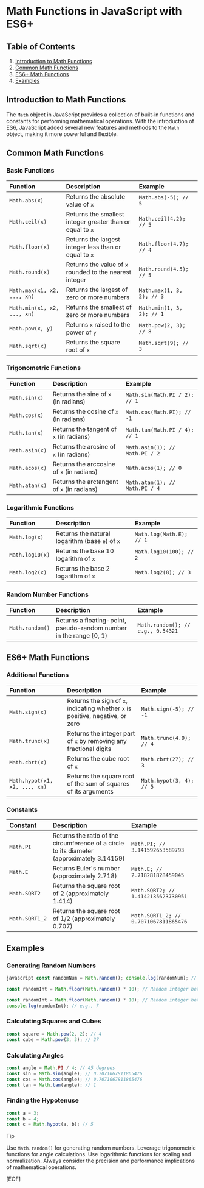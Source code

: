 # Math Functions in JavaScript with ES6+

## Table of Contents

1. [Introduction to Math Functions](#introduction-to-math-functions)
2. [Common Math Functions](#common-math-functions)
3. [ES6+ Math Functions](#es6-math-functions)
4. [Examples](#examples)

## Introduction to Math Functions

The `Math` object in JavaScript provides a collection of built-in functions and constants for performing mathematical operations. With the introduction of ES6, JavaScript added several new features and methods to the `Math` object, making it more powerful and flexible.

## Common Math Functions

### Basic Functions

| Function | Description | Example |
|:---------|:------------|:--------|
| `Math.abs(x)` | Returns the absolute value of `x` | `Math.abs(-5); // 5` |
| `Math.ceil(x)` | Returns the smallest integer greater than or equal to `x` | `Math.ceil(4.2); // 5` |
| `Math.floor(x)` | Returns the largest integer less than or equal to `x` | `Math.floor(4.7); // 4` |
| `Math.round(x)` | Returns the value of `x` rounded to the nearest integer | `Math.round(4.5); // 5` |
| `Math.max(x1, x2, ..., xn)` | Returns the largest of zero or more numbers | `Math.max(1, 3, 2); // 3` |
| `Math.min(x1, x2, ..., xn)` | Returns the smallest of zero or more numbers | `Math.min(1, 3, 2); // 1` |
| `Math.pow(x, y)` | Returns `x` raised to the power of `y` | `Math.pow(2, 3); // 8` |
| `Math.sqrt(x)` | Returns the square root of `x` | `Math.sqrt(9); // 3` |

### Trigonometric Functions

| Function | Description | Example |
|:---------|:------------|:--------|
| `Math.sin(x)` | Returns the sine of `x` (in radians) | `Math.sin(Math.PI / 2); // 1` |
| `Math.cos(x)` | Returns the cosine of `x` (in radians) | `Math.cos(Math.PI); // -1` |
| `Math.tan(x)` | Returns the tangent of `x` (in radians) | `Math.tan(Math.PI / 4); // 1` |
| `Math.asin(x)` | Returns the arcsine of `x` (in radians) | `Math.asin(1); // Math.PI / 2` |
| `Math.acos(x)` | Returns the arccosine of `x` (in radians) | `Math.acos(1); // 0` |
| `Math.atan(x)` | Returns the arctangent of `x` (in radians) | `Math.atan(1); // Math.PI / 4` |

### Logarithmic Functions

| Function | Description | Example |
|:---------|:------------|:--------|
| `Math.log(x)` | Returns the natural logarithm (base `e`) of `x` | `Math.log(Math.E); // 1` |
| `Math.log10(x)` | Returns the base 10 logarithm of `x` | `Math.log10(100); // 2` |
| `Math.log2(x)` | Returns the base 2 logarithm of `x` | `Math.log2(8); // 3` |

### Random Number Functions

| Function | Description | Example |
|:---------|:------------|:--------|
| `Math.random()` | Returns a floating-point, pseudo-random number in the range [0, 1) | `Math.random(); // e.g., 0.54321` |

## ES6+ Math Functions

### Additional Functions

| Function | Description | Example |
|:---------|:------------|:--------|
| `Math.sign(x)` | Returns the sign of `x`, indicating whether `x` is positive, negative, or zero | `Math.sign(-5); // -1` |
| `Math.trunc(x)` | Returns the integer part of `x` by removing any fractional digits | `Math.trunc(4.9); // 4` |
| `Math.cbrt(x)` | Returns the cube root of `x` | `Math.cbrt(27); // 3` |
| `Math.hypot(x1, x2, ..., xn)` | Returns the square root of the sum of squares of its arguments | `Math.hypot(3, 4); // 5` |

### Constants

| Constant | Description | Example |
|:---------|:------------|:--------|
| `Math.PI` | Returns the ratio of the circumference of a circle to its diameter (approximately 3.14159) | `Math.PI; // 3.141592653589793` |
| `Math.E` | Returns Euler's number (approximately 2.718) | `Math.E; // 2.718281828459045` |
| `Math.SQRT2` | Returns the square root of 2 (approximately 1.414) | `Math.SQRT2; // 1.4142135623730951` |
| `Math.SQRT1_2` | Returns the square root of 1/2 (approximately 0.707) | `Math.SQRT1_2; // 0.7071067811865476` |

## Examples

### Generating Random Numbers

```javascript
javascript const randomNum = Math.random(); console.log(randomNum); // e.g., 0.54321

const randomInt = Math.floor(Math.random() * 10); // Random integer between 0 and 9 console.log(randomInt); // e.g., 7

const randomInt = Math.floor(Math.random() * 10); // Random integer between 0 and 9
console.log(randomInt); // e.g., 7
```

### Calculating Squares and Cubes

```javascript
const square = Math.pow(2, 2); // 4
const cube = Math.pow(3, 3); // 27
```

### Calculating Angles

```javascript
const angle = Math.PI / 4; // 45 degrees
const sin = Math.sin(angle); // 0.7071067811865476
const cos = Math.cos(angle); // 0.7071067811865476
const tan = Math.tan(angle); // 1
```

### Finding the Hypotenuse

```javascript
const a = 3;
const b = 4;
const c = Math.hypot(a, b); // 5
```

> [!TIP]
>
> Use `Math.random()` for generating random numbers.
> Leverage trigonometric functions for angle calculations.
> Use logarithmic functions for scaling and normalization.
> Always consider the precision and performance implications of mathematical operations.

[EOF]
